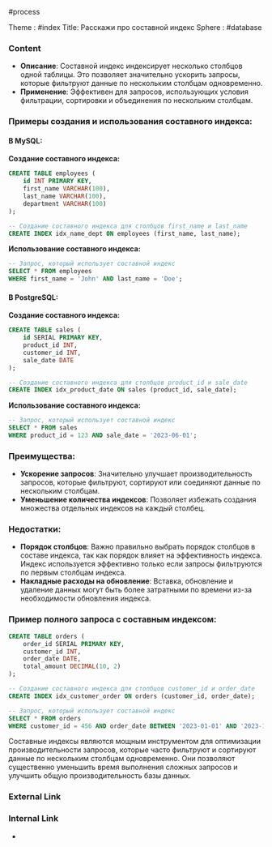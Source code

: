 #process 

Theme : #index
Title: Расскажи про составной индекс
Sphere : #database

### Content

- **Описание**: Составной индекс индексирует несколько столбцов одной таблицы. Это позволяет значительно ускорить запросы, которые фильтруют данные по нескольким столбцам одновременно.
- **Применение**: Эффективен для запросов, использующих условия фильтрации, сортировки и объединения по нескольким столбцам.

### Примеры создания и использования составного индекса:

#### В MySQL:

**Создание составного индекса:**

```sql
CREATE TABLE employees (
    id INT PRIMARY KEY,
    first_name VARCHAR(100),
    last_name VARCHAR(100),
    department VARCHAR(100)
);

-- Создание составного индекса для столбцов first_name и last_name
CREATE INDEX idx_name_dept ON employees (first_name, last_name);
```

**Использование составного индекса:**

```sql
-- Запрос, который использует составной индекс
SELECT * FROM employees
WHERE first_name = 'John' AND last_name = 'Doe';
```

#### В PostgreSQL:

**Создание составного индекса:**

```sql
CREATE TABLE sales (
    id SERIAL PRIMARY KEY,
    product_id INT,
    customer_id INT,
    sale_date DATE
);

-- Создание составного индекса для столбцов product_id и sale_date
CREATE INDEX idx_product_date ON sales (product_id, sale_date);
```

**Использование составного индекса:**

```sql
-- Запрос, который использует составной индекс
SELECT * FROM sales
WHERE product_id = 123 AND sale_date = '2023-06-01';
```

### Преимущества:
- **Ускорение запросов**: Значительно улучшает производительность запросов, которые фильтруют, сортируют или соединяют данные по нескольким столбцам.
- **Уменьшение количества индексов**: Позволяет избежать создания множества отдельных индексов на каждый столбец.

### Недостатки:
- **Порядок столбцов**: Важно правильно выбрать порядок столбцов в составе индекса, так как порядок влияет на эффективность индекса. Индекс используется эффективно только если запросы фильтруются по первым столбцам индекса.
- **Накладные расходы на обновление**: Вставка, обновление и удаление данных могут быть более затратными по времени из-за необходимости обновления индекса.

### Пример полного запроса с составным индексом:

```sql
CREATE TABLE orders (
    order_id SERIAL PRIMARY KEY,
    customer_id INT,
    order_date DATE,
    total_amount DECIMAL(10, 2)
);

-- Создание составного индекса для столбцов customer_id и order_date
CREATE INDEX idx_customer_order ON orders (customer_id, order_date);

-- Запрос, который использует составной индекс
SELECT * FROM orders
WHERE customer_id = 456 AND order_date BETWEEN '2023-01-01' AND '2023-12-31';
```

Составные индексы являются мощным инструментом для оптимизации производительности запросов, которые часто фильтруют и сортируют данные по нескольким столбцам одновременно. Они позволяют существенно уменьшить время выполнения сложных запросов и улучшить общую производительность базы данных.
### External Link



### Internal Link

- 